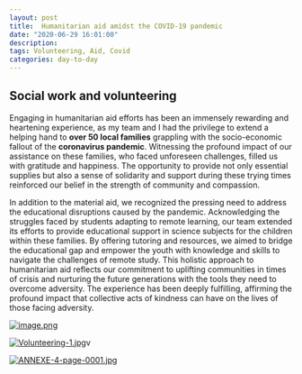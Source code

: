 ```yaml
---
layout: post
title:  Humanitarian aid amidst the COVID-19 pandemic
date: "2020-06-29 16:01:00"
description: 
tags: Volunteering, Aid, Covid
categories: day-to-day
---
```


## Social work and volunteering 

Engaging in humanitarian aid efforts has been an immensely rewarding and heartening experience, as my team and I had the privilege to extend a helping hand to **over 50 local families** grappling with the socio-economic fallout of the **coronavirus pandemic**. Witnessing the profound impact of our assistance on these families, who faced unforeseen challenges, filled us with gratitude and happiness. The opportunity to provide not only essential supplies but also a sense of solidarity and support during these trying times reinforced our belief in the strength of community and compassion.

In addition to the material aid, we recognized the pressing need to address the educational disruptions caused by the pandemic. Acknowledging the struggles faced by students adapting to remote learning, our team extended its efforts to provide educational support in science subjects for the children within these families. By offering tutoring and resources, we aimed to bridge the educational gap and empower the youth with knowledge and skills to navigate the challenges of remote study. This holistic approach to humanitarian aid reflects our commitment to uplifting communities in times of crisis and nurturing the future generations with the tools they need to overcome adversity. The experience has been deeply fulfilling, affirming the profound impact that collective acts of kindness can have on the lives of those facing adversity.

[![image.png](https://i.postimg.cc/9QF3Th7d/image.png)](https://postimg.cc/GHNSw6zt)

[![Volunteering-1.jpg](https://i.postimg.cc/c12MwMtX/Volunteering-1.jpg)](https://postimg.cc/nMKDtmkD)v

[![ANNEXE-4-page-0001.jpg](https://i.postimg.cc/Cx61tJCq/ANNEXE-4-page-0001.jpg)](https://postimg.cc/nXBp94PF)


